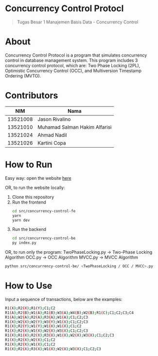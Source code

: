 # Concurrency Control Protocl
> Tugas Besar 1 Manajemen Basis Data - Concurrency Control

# About
Concurrency Control Protocol is a program that simulates concurrency control in database management system. This program includes 3 concurrency control protocol, which are: Two Phase Locking (2PL), Optimistic Concurrency Control (OCC), and Multiversion Timestamp Ordering (MVTO).

# Contributors

| NIM | Nama |
| --- | --- |
| 13521008 | Jason Rivalino |
| 13521010 | Muhamad Salman Hakim Alfarisi |
| 13521024 | Ahmad Nadil |
| 13521026 | Kartini Copa |

# How to Run
Easy way: open the website [here](https://concurrency-control.vercel.app/)

OR, to run the website locally:

1. Clone this repository
2. Run the frontend
    ```bash
    cd src/concurrency-control-fe
    yarn
    yarn dev
    ```
3. Run the backend
    ```bash
    cd src/concurrency-control-be
    py index.py
    ```

OR, to run only the program:
TwoPhaseLocking.py -> Two-Phase Locking Algorithm
OCC.py -> OCC Algorithm
MVCC.py -> MVCC Algorithm
```bash
python src/concurrency-control-be/ <TwoPhaseLocking / OCC / MVCC>.py
```

# How to Use
Input a sequence of transactions, below are the examples:
```bash
R1(X);R2(X);R1(Y);C1;C2
R1(A);R2(B);W1(A);R1(B);W3(A);W4(B);W2(B);R1(C);C1;C2;C3;C4
R1(A);W2(A);R2(A);R3(A);W1(A);C1;C2;C3
R1(X);W2(X);W2(Y);W3(Y);W1(X);C1;C2;C3
R1(X);R2(Y);W1(Y);W1(X);W1(X);C1;C2
R1(X);R2(X);W1(X);W2(X);W3(X);C1;C2;C3
R1(X);R1(X);R2(X);R3(X);W1(X);W2(X);W3(X);C1;C2;C3
R1(X);R2(X);W2(X);C1;C2
R1(X);R2(X);W1(X);C1;C2
R1(X);R2(X);R3(X);W1(X);W2(X);W3(X);C1;C2;C3
```